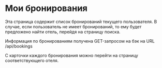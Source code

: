 # Мои бронирования
Эта страница содержит список бронирований текущего пользователя. В случае, если пользователь
не имеет бронирований, то ему будет предложено найти отель, перейдя на страницу поиска.

Информация по бронированиям получена GET-запросом на бэк на URL /api/bookings

С карточки каждого бронирования можно перейти на страницу соответствующего отеля.
